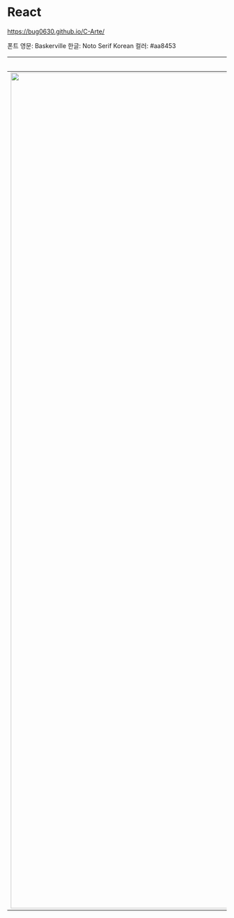 # React

https://bug0630.github.io/C-Arte/

폰트
영문: Baskerville
한글: Noto Serif Korean
컬러: #aa8453

| 메인페이지 | 로그인 | 경매 |  | 작가 |
|---|---|---|---|---|
| <img src="img/screencapture-bug0630-github-io-C-Arte-2024-06-17-16_41_43.png" width="1920"> | <img src="img/screencapture-bug0630-github-io-C-Arte-2024-06-25-15_53_20 (1).png" width="1920"> | <img src="img/screencapture-bug0630-github-io-Freshway-2024-06-18-15_37_47.png" width="1920"> | <img src="img/screencapture-bug0630-github-io-portfolio-teamD-2024-06-18-15_41_19.png" width="1920"> | <img src="img/메인페이지 반응형.png"  width="1920"> |
